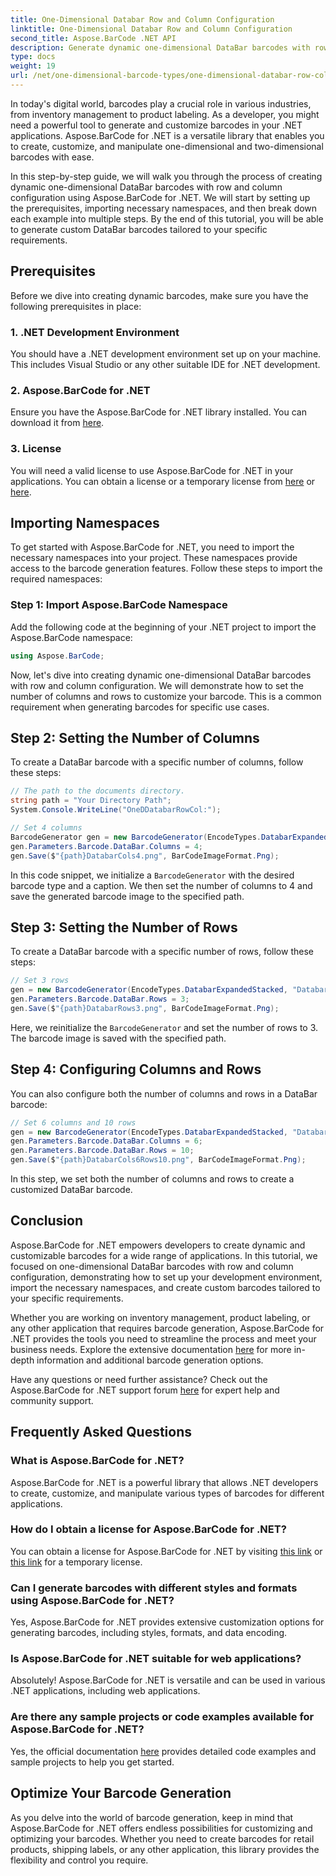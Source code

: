 ```yaml
---
title: One-Dimensional Databar Row and Column Configuration
linktitle: One-Dimensional Databar Row and Column Configuration
second_title: Aspose.BarCode .NET API
description: Generate dynamic one-dimensional DataBar barcodes with row and column configuration in .NET using Aspose.BarCode for .NET. Customization made easy!
type: docs
weight: 19
url: /net/one-dimensional-barcode-types/one-dimensional-databar-row-column-configuration/
---
```


In today's digital world, barcodes play a crucial role in various industries, from inventory management to product labeling. As a developer, you might need a powerful tool to generate and customize barcodes in your .NET applications. Aspose.BarCode for .NET is a versatile library that enables you to create, customize, and manipulate one-dimensional and two-dimensional barcodes with ease.

In this step-by-step guide, we will walk you through the process of creating dynamic one-dimensional DataBar barcodes with row and column configuration using Aspose.BarCode for .NET. We will start by setting up the prerequisites, importing necessary namespaces, and then break down each example into multiple steps. By the end of this tutorial, you will be able to generate custom DataBar barcodes tailored to your specific requirements.

## Prerequisites

Before we dive into creating dynamic barcodes, make sure you have the following prerequisites in place:

### 1. .NET Development Environment

You should have a .NET development environment set up on your machine. This includes Visual Studio or any other suitable IDE for .NET development.

### 2. Aspose.BarCode for .NET

Ensure you have the Aspose.BarCode for .NET library installed. You can download it from [here](https://releases.aspose.com/barcode/net/).

### 3. License

You will need a valid license to use Aspose.BarCode for .NET in your applications. You can obtain a license or a temporary license from [here](https://purchase.aspose.com/buy) or [here](https://purchase.aspose.com/temporary-license/).

## Importing Namespaces

To get started with Aspose.BarCode for .NET, you need to import the necessary namespaces into your project. These namespaces provide access to the barcode generation features. Follow these steps to import the required namespaces:

### Step 1: Import Aspose.BarCode Namespace

Add the following code at the beginning of your .NET project to import the Aspose.BarCode namespace:

```csharp
using Aspose.BarCode;
```

Now, let's dive into creating dynamic one-dimensional DataBar barcodes with row and column configuration. We will demonstrate how to set the number of columns and rows to customize your barcode. This is a common requirement when generating barcodes for specific use cases.

## Step 2: Setting the Number of Columns

To create a DataBar barcode with a specific number of columns, follow these steps:

```csharp
// The path to the documents directory.
string path = "Your Directory Path";
System.Console.WriteLine("OneDDatabarRowCol:");

// Set 4 columns
BarcodeGenerator gen = new BarcodeGenerator(EncodeTypes.DatabarExpandedStacked, "Databar Expanded Stacked long");
gen.Parameters.Barcode.DataBar.Columns = 4;
gen.Save($"{path}DatabarCols4.png", BarCodeImageFormat.Png);
```

In this code snippet, we initialize a `BarcodeGenerator` with the desired barcode type and a caption. We then set the number of columns to 4 and save the generated barcode image to the specified path.

## Step 3: Setting the Number of Rows

To create a DataBar barcode with a specific number of rows, follow these steps:

```csharp
// Set 3 rows
gen = new BarcodeGenerator(EncodeTypes.DatabarExpandedStacked, "Databar Expanded Stacked long");
gen.Parameters.Barcode.DataBar.Rows = 3;
gen.Save($"{path}DatabarRows3.png", BarCodeImageFormat.Png);
```

Here, we reinitialize the `BarcodeGenerator` and set the number of rows to 3. The barcode image is saved with the specified path.

## Step 4: Configuring Columns and Rows

You can also configure both the number of columns and rows in a DataBar barcode:

```csharp
// Set 6 columns and 10 rows
gen = new BarcodeGenerator(EncodeTypes.DatabarExpandedStacked, "Databar Expanded Stacked long");
gen.Parameters.Barcode.DataBar.Columns = 6;
gen.Parameters.Barcode.DataBar.Rows = 10;
gen.Save($"{path}DatabarCols6Rows10.png", BarCodeImageFormat.Png);
```

In this step, we set both the number of columns and rows to create a customized DataBar barcode.

## Conclusion

Aspose.BarCode for .NET empowers developers to create dynamic and customizable barcodes for a wide range of applications. In this tutorial, we focused on one-dimensional DataBar barcodes with row and column configuration, demonstrating how to set up your development environment, import the necessary namespaces, and create custom barcodes tailored to your specific requirements.

Whether you are working on inventory management, product labeling, or any other application that requires barcode generation, Aspose.BarCode for .NET provides the tools you need to streamline the process and meet your business needs. Explore the extensive documentation [here](https://reference.aspose.com/barcode/net/) for more in-depth information and additional barcode generation options.

Have any questions or need further assistance? Check out the Aspose.BarCode for .NET support forum [here](https://forum.aspose.com/c/barcode/13) for expert help and community support.

## Frequently Asked Questions

### What is Aspose.BarCode for .NET?
Aspose.BarCode for .NET is a powerful library that allows .NET developers to create, customize, and manipulate various types of barcodes for different applications.

### How do I obtain a license for Aspose.BarCode for .NET?
You can obtain a license for Aspose.BarCode for .NET by visiting [this link](https://purchase.aspose.com/buy) or [this link](https://purchase.aspose.com/temporary-license/) for a temporary license.

### Can I generate barcodes with different styles and formats using Aspose.BarCode for .NET?
Yes, Aspose.BarCode for .NET provides extensive customization options for generating barcodes, including styles, formats, and data encoding.

### Is Aspose.BarCode for .NET suitable for web applications?
Absolutely! Aspose.BarCode for .NET is versatile and can be used in various .NET applications, including web applications.

### Are there any sample projects or code examples available for Aspose.BarCode for .NET?
Yes, the official documentation [here](https://reference.aspose.com/barcode/net/) provides detailed code examples and sample projects to help you get started.

## Optimize Your Barcode Generation

As you delve into the world of barcode generation, keep in mind that Aspose.BarCode for .NET offers endless possibilities for customizing and optimizing your barcodes. Whether you need to create barcodes for retail products, shipping labels, or any other application, this library provides the flexibility and control you require.


